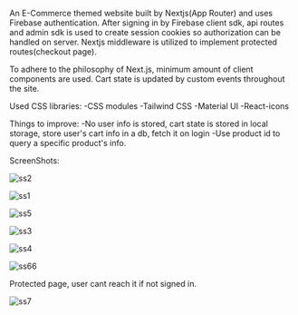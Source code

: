 An E-Commerce themed website built by Nextjs(App Router) and uses Firebase authentication. After signing in by Firebase client sdk, api routes and admin sdk is used to create session cookies so authorization can be handled on server. Nextjs middleware is utilized to implement protected routes(checkout page).

To adhere to the philosophy of Next.js, minimum amount of client components are used. Cart state is updated by custom events throughout the site.

Used CSS libraries:
-CSS modules
-Tailwind CSS
-Material UI
-React-icons

Things to improve:
-No user info is stored, cart state is stored in local storage, store user's cart info in a db, fetch it on login
-Use product id to query a specific product's info.

ScreenShots:

![ss2](https://github.com/MuratY26/e-commerce-app-w-nextjs-firebaseauth/assets/97476056/905019e7-e307-4569-9402-60b9b59f07dc)

![ss1](https://github.com/MuratY26/e-commerce-app-w-nextjs-firebaseauth/assets/97476056/2059e43a-5b65-4143-9dc6-c8b999f769ef)

![ss5](https://github.com/MuratY26/e-commerce-app-w-nextjs-firebaseauth/assets/97476056/636eea55-57a3-427a-98f4-11d3bf220b7a)

![ss3](https://github.com/MuratY26/e-commerce-app-w-nextjs-firebaseauth/assets/97476056/2a823982-e10a-4208-9290-764b4e0043e1)

![ss4](https://github.com/MuratY26/e-commerce-app-w-nextjs-firebaseauth/assets/97476056/fcdfdbb9-e33f-4e99-a423-80d779612425)

![ss66](https://github.com/MuratY26/e-commerce-app-w-nextjs-firebaseauth/assets/97476056/9a1bf5e4-c206-48aa-8a9b-279d745c037b)

Protected page, user cant reach it if not signed in.

![ss7](https://github.com/MuratY26/e-commerce-app-w-nextjs-firebaseauth/assets/97476056/d80647b3-aa96-4078-afa3-33433810eeee)
